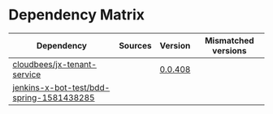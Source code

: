 # Dependency Matrix

Dependency | Sources | Version | Mismatched versions
---------- | ------- | ------- | -------------------
[cloudbees/jx-tenant-service](https://github.com/cloudbees/jx-tenant-service) |  | [0.0.408](https://github.com/cloudbees/jx-tenant-service/releases/tag/v0.0.408) | 
[jenkins-x-bot-test/bdd-spring-1581438285](https://github.com/jenkins-x-bot-test/bdd-spring-1581438285.git) |  | []() | 
